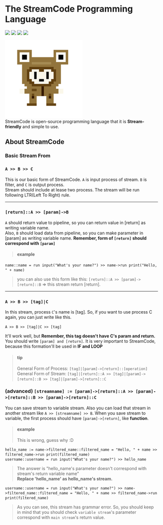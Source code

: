 # The StreamCode Programming Language 

<a><img src="https://img.shields.io/badge/process-Prototyping-red"></a>
<a href="https://github.com/Diggie-Bro/Frog-Prototype-StreamCode/actions/"><img src="https://img.shields.io/badge/build-pass-green"></a>
<a href="https://www.python.org"><img src="https://img.shields.io/badge/language->=python3.5-blue"></a>
<a href="./LICENSE"><img src="https://img.shields.io/badge/LICENSE-MIT-pink"></a>

![icon](./frogstream.png)  
StreamCode is open-source programming language that it is **Stream-friendly** and simple to use.

## About StreamCode
### Basic Stream From
### `A >> B >> C`
This is our basic form of StreamCode. `A` is input process of stream. `B` is filter, and `C` is output process.   
Stream should include at lease two process. The stream will be run following LTR(Left To Right) rule.

---

### `[return]::A >> [param]->B`
`A` should return value to pipeline, so you can return value in [return] as writing variable name.   
Also, `B` should load data from pipeline, so you can make parameter in [param] as writing variable name.
**Remember, form of `[return]` should correspond with `[param]`**

> #### example
```
name::name = run input("What's your name?") >> name->run print("Hello, " + name)
```
> you can also use this form like this:
> `[return]::A >> [param]->[return]::B` => this stream return [return].

---

### `A >> B >> [tag]|C`
In this stream, process `C`'s name is [tag]. So, if you want to use process C again, you can just write like this.  

`A >> B >> [tag]|C >> [tag]`  

It'll work well, but **Remember, this tag doesn't have C's param and return.** You should write `[param] and [return]`. 
It is very important to StreamCode, because this formation'll be used in **IF and LOOP**

> #### tip
> General Form of Process: `[tag]|[param]->[return]::[operation]`  
> General Form of Stream: `[tag]|[return]::A >> [tag]|[param]->[return]::B >> [tag]|[param]->[return]::C`

### (advanced) `[streamname] := [param]->[return]::A >> [param]->[return]::B >> [param]->[return]::C`
You can save stream to variable stream. Also you can load that stream in another stream like `A >> [streamname] >> B`. 
When you save stream to variable, the first process should have `[param]->[return]`, like **function**.

> #### example
> This is wrong, guess why :D
```
hello_name := name->filtered_name::filtered_name = "Hello, " + name >> filtered_name->run print(filtered_name)
username::username = run input("What's your name?") >> hello_name
```
> The answer is "hello_name's parameter doesn't correspond with stream's return variable name"  
> **Replace 'hello_name' as hello_name's stream.**
```
username::username = run input("What's your name?") >> name->filtered_name::filtered_name = "Hello, " + name >> filtered_name->run print(filtered_name)
```
> As you can see, this stream has grammar error. So, you should keep in mind that you should check `variable stream`'s
> parameter correspond with `main stream`'s return value.
